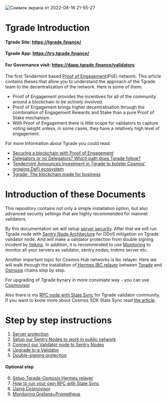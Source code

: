 ![Снимок экрана от 2022-08-16 21-55-27](https://user-images.githubusercontent.com/30211801/184946880-3f1e0d06-ca17-43df-bcf8-eca37586858c.png)

# Tgrade Introduction
#### Tgrade Site: https://tgrade.finance/
#### Tgrade App: https://try.tgrade.finance/
#### For Governance visit: https://dapp.tgrade.finance/validators

The first Tendermint based [Proof of Engagement](https://medium.com/tgradefinance/proof-of-engagement-95a1a6a024f8)(PoE) network. This article contains theses that allow you to understand the approach of the Tgrade team to the decentralization of the network. Here is some of them:
- Proof of Engagement provides the incentives for all of the community around a blockchain to be actively involved.
- Proof of Engagement brings higher decentralisation through the combination of Engagement Rewards and Stake than a pure Proof of Stake mechanism.
- With Proof of Engagement there is little scope for validators to capture voting weight unless, in some cases, they have a relatively high level of engagement.

For more Information about Tgrade you could read:
- [Securing a blockchain with Proof of Engagement](https://medium.com/tgradefinance/securing-a-blockchain-with-proof-of-engagement-b13daa9befc)
- [Delegators or no Delegators? Which path does Tgrade follow?](https://medium.com/tgradefinance/delegators-or-no-delegators-which-path-does-tgrade-follow-63a0a3543d18)
- [Tendermint Announces Investment in Tgrade to bolster Cosmos’ growing DeFi ecosystem](https://medium.com/tgradefinance/tendermint-announces-investment-in-tgrade-to-bolster-cosmos-growing-defi-ecosystem-8394ebabb9b6)
- [Tgrade: The blockchain made for business](https://medium.com/tgradefinance/tgrade-the-blockchain-made-for-business-c7654b34dafd)
#  Introduction of these Documents
This repository contains not only a simple installation option, but also advanced security settings that are highly recommended for mainnet validators.

By this documentation we will setup [server security](https://github.com/AlexToTheSun/Validator_Activity/blob/main/Mainnet-Guides/Tgrade/Minimum-server-protection.md). After that we will run Tgrade node with [Sentry Node Architecture](https://forum.cosmos.network/t/sentry-node-architecture-overview/454) for DDoS mitigation on Tgrade validator node. And will make a validator protection from double signing incident by [tmkms](https://github.com/iqlusioninc/tmkms). In addition, it is recommended to use [Monitoring](https://github.com/AlexToTheSun/Validator_Activity/tree/main/Mainnet-Guides/Tgrade/Monitoring) to monitor all your servers as validator, sentry nodes, tmkms server etc.

Another important topic for Cosmos Hub networks is ibc relayer. Here we will walk through the installation of[ Hermes IBC relayer](https://hermes.informal.systems/) between [Tgrade](https://tgrade.finance/) and [Osmosis](https://app.osmosis.zone) chains step by step.

For upgrading of Tgrade bynary in more conviniate way - you can use [Cosmovisor](https://github.com/AlexToTheSun/Validator_Activity/blob/main/Mainnet-Guides/Tgrade/Cosmovisor.md)



Also there is my [RPC node with State Sync](https://github.com/AlexToTheSun/Validator_Activity/blob/main/State-Sync/Tgrade-Mainnet.md) for Tgrade validator community. If you want to know more about Cosmos SDK State Sync read [the article](https://blog.cosmos.network/cosmos-sdk-state-sync-guide-99e4cf43be2f).

# Step by step instructions
1. [Server protection](https://github.com/AlexToTheSun/Validator_Activity/blob/main/Mainnet-Guides/Tgrade/Minimum-server-protection.md)
2. [Setup our Sentry Nodes to work in public network](https://github.com/AlexToTheSun/Validator_Activity/blob/main/Mainnet-Guides/Tgrade/Basic-Installation-Synchronization.md)
3. [Connect our Validator node to Sentry Nodes](https://github.com/AlexToTheSun/Validator_Activity/blob/main/Mainnet-Guides/Tgrade/Sentry-Node-Architecture.md)
4. [Upgrade to a Validator](https://github.com/AlexToTheSun/Validator_Activity/blob/main/Mainnet-Guides/Tgrade/Wallet-Funding-%26-Validator-Creating.md)
5. [Double-signing protection](https://github.com/AlexToTheSun/Validator_Activity/blob/main/Mainnet-Guides/Tgrade/tmkms-validator-security.md)
#### Optional step
6. [Setup Tgrade-Osmosis Hermes relayer](https://github.com/AlexToTheSun/Validator_Activity/blob/main/Mainnet-Guides/Tgrade/Hermes_relayer_Tgrade-Osmosis.md)
7. [How to run your own RPC with State Sync](https://github.com/AlexToTheSun/Validator_Activity/tree/main/State-Sync)
8. [Using Cosmovisor](https://github.com/AlexToTheSun/Validator_Activity/blob/main/Mainnet-Guides/Tgrade/Cosmovisor.md)
9. [Monitoring Grafana+Prometheus](https://github.com/AlexToTheSun/Validator_Activity/tree/main/Mainnet-Guides/Tgrade/Monitoring)


